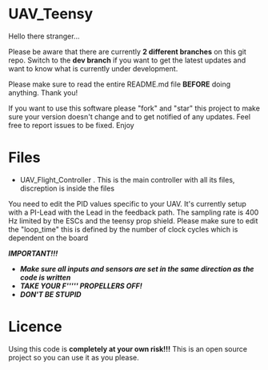 # UAV_Teensy
Hello there stranger...

Please be aware that there are currently **2 different branches** on this git repo. Switch to the **dev branch** if you want to get the latest updates and want to know what is currently under development.  




Please make sure to read the entire README.md file **BEFORE** doing anything. Thank you!

If you want to use this software please "fork" and "star" this project to make sure your version doesn't change and to get notified of any updates. Feel free to report issues to be fixed. Enjoy

# Files 
- UAV_Flight_Controller . This is the main controller with all its files, discreption is inside the files

You need to edit the PID values specific to your UAV.
It's currently setup with a PI-Lead with the Lead in the feedback path.
The sampling rate is 400 Hz limited by the ESCs and the teensy prop shield.
Please make sure to edit the "loop_time" this is defined by the number of clock cycles which 
is dependent on the board 



***IMPORTANT!!!***
 - ***Make sure all inputs and sensors are set in the same direction as the code is written***
 - ***TAKE YOUR F''''' PROPELLERS OFF!***
 - ***DON'T BE STUPID***
 
 
# Licence
Using this code is **completely at your own risk!!!**
This is an open source project so you can use it as you please.



